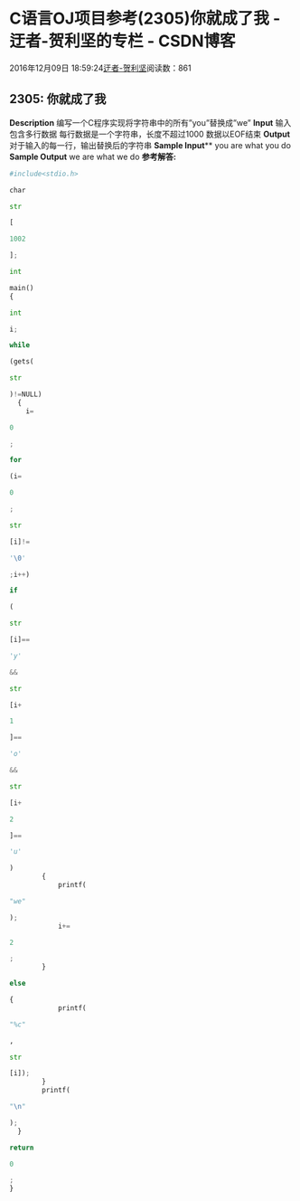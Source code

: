 
# C语言OJ项目参考(2305)你就成了我 - 迂者-贺利坚的专栏 - CSDN博客

2016年12月09日 18:59:24[迂者-贺利坚](https://me.csdn.net/sxhelijian)阅读数：861



## 2305: 你就成了我
**Description**
编写一个C程序实现将字符串中的所有”you”替换成”we”
**Input**
输入包含多行数据
每行数据是一个字符串，长度不超过1000
数据以EOF结束
**Output**
对于输入的每一行，输出替换后的字符串
**Sample Input****
you are what you do
**Sample Output**
we are what we do
**参考解答:**
```python
#include<stdio.h>
```
```python
char
```
```python
str
```
```python
[
```
```python
1002
```
```python
];
```
```python
int
```
```python
main()
{
```
```python
int
```
```python
i;
```
```python
while
```
```python
(gets(
```
```python
str
```
```python
)!=NULL)
  {
    i=
```
```python
0
```
```python
;
```
```python
for
```
```python
(i=
```
```python
0
```
```python
;
```
```python
str
```
```python
[i]!=
```
```python
'\0'
```
```python
;i++)
```
```python
if
```
```python
(
```
```python
str
```
```python
[i]==
```
```python
'y'
```
```python
&&
```
```python
str
```
```python
[i+
```
```python
1
```
```python
]==
```
```python
'o'
```
```python
&&
```
```python
str
```
```python
[i+
```
```python
2
```
```python
]==
```
```python
'u'
```
```python
)
        {
            printf(
```
```python
"we"
```
```python
);
            i+=
```
```python
2
```
```python
;
        }
```
```python
else
```
```python
{
            printf(
```
```python
"%c"
```
```python
,
```
```python
str
```
```python
[i]);
        }
        printf(
```
```python
"\n"
```
```python
);
  }
```
```python
return
```
```python
0
```
```python
;
}
```

